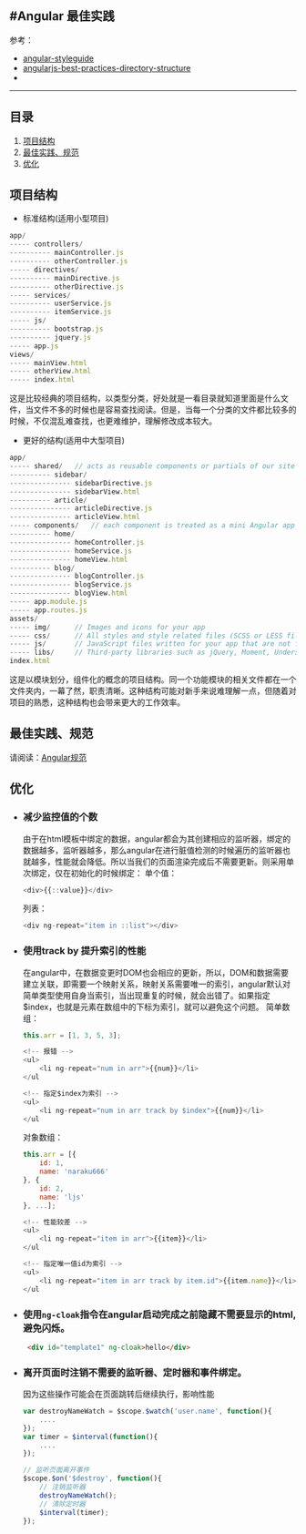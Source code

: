 #Angular 最佳实践
---
参考：

* [angular-styleguide](https://github.com/johnpapa/angular-styleguide/blob/master/a1/README.md)
* [angularjs-best-practices-directory-structure](https://scotch.io/tutorials/angularjs-best-practices-directory-structure)
* 
---

## <a name="contents">目录</a>

1. [项目结构](#project)
1. [最佳实践、规范](#best)
1. [优化](#optimize)

## <a name="name">项目结构</a>
- 标准结构(适用小型项目)
```javascript
app/
----- controllers/
---------- mainController.js
---------- otherController.js
----- directives/
---------- mainDirective.js
---------- otherDirective.js
----- services/
---------- userService.js
---------- itemService.js
----- js/
---------- bootstrap.js
---------- jquery.js
----- app.js
views/
----- mainView.html
----- otherView.html
----- index.html    
```
这是比较经典的项目结构，以类型分类，好处就是一看目录就知道里面是什么文件，当文件不多的时候也是容易查找阅读。但是，当每一个分类的文件都比较多的时候，不仅混乱难查找，也更难维护，理解修改成本较大。

- 更好的结构(适用中大型项目)
```javascript
app/
----- shared/   // acts as reusable components or partials of our site
---------- sidebar/
--------------- sidebarDirective.js
--------------- sidebarView.html
---------- article/
--------------- articleDirective.js
--------------- articleView.html
----- components/   // each component is treated as a mini Angular app
---------- home/
--------------- homeController.js
--------------- homeService.js
--------------- homeView.html
---------- blog/
--------------- blogController.js
--------------- blogService.js
--------------- blogView.html
----- app.module.js
----- app.routes.js
assets/
----- img/      // Images and icons for your app
----- css/      // All styles and style related files (SCSS or LESS files)
----- js/       // JavaScript files written for your app that are not for angular
----- libs/     // Third-party libraries such as jQuery, Moment, Underscore, etc.
index.html
```
这是以模块划分，组件化的概念的项目结构。同一个功能模块的相关文件都在一个文件夹内，一幕了然，职责清晰。这种结构可能对新手来说难理解一点，但随着对项目的熟悉，这种结构也会带来更大的工作效率。

## <a name="beset">最佳实践、规范</a>
请阅读：[Angular规范](https://github.com/johnpapa/angular-styleguide/blob/master/a1/i18n/zh-CN.md#%E6%89%8B%E5%8A%A8%E4%BE%9D%E8%B5%96%E6%B3%A8%E5%85%A5)
## <a name="optimize">优化</a>
- ### 减少监控值的个数  
    由于在html模板中绑定的数据，angular都会为其创建相应的监听器，绑定的数据越多，监听器越多，那么angular在进行脏值检测的时候遍历的监听器也就越多，性能就会降低。所以当我们的页面渲染完成后不需要更新。则采用单次绑定，仅在初始化的时候绑定：
    单个值：
    ```javascript
    <div>{{::value}}</div>
    ```
    列表：
    ```javascript
    <div ng-repeat="item in ::list"></div>
    ```

- ### 使用track by 提升索引的性能
    在angular中，在数据变更时DOM也会相应的更新，所以，DOM和数据需要建立关联，即需要一个映射关系，映射关系需要唯一的索引，angular默认对简单类型使用自身当索引，当出现重复的时候，就会出错了。如果指定$index，也就是元素在数组中的下标为索引，就可以避免这个问题。
    简单数组：
    ```javascript
    this.arr = [1, 3, 5, 3];
    ```
    ```javascript
    <!-- 报错 -->
    <ul>
        <li ng-repeat="num in arr">{{num}}</li>
    </ul
    ```
    ```javascript
    <!-- 指定$index为索引 -->
    <ul>
        <li ng-repeat="num in arr track by $index">{{num}}</li>
    </ul
    ```

    对象数组：
    ```javascript
    this.arr = [{
        id: 1,
        name: 'naraku666'
    }, {
        id: 2,
        name: 'ljs'
    }, ...];
    ```
    ```javascript
    <!-- 性能较差 -->
    <ul>
        <li ng-repeat="item in arr">{{item}}</li>
    </ul
    ```
    ```javascript
    <!-- 指定唯一值id为索引 -->
    <ul>
        <li ng-repeat="item in arr track by item.id">{{item.name}}</li>
    </ul
    ```

- ### 使用`ng-cloak`指令在angular启动完成之前隐藏不需要显示的html,避免闪烁。  

    ```html
     <div id="template1" ng-cloak>hello</div>
    ```

- ### 离开页面时注销不需要的监听器、定时器和事件绑定。
    因为这些操作可能会在页面跳转后继续执行，影响性能
    
    ```javascript
    var destroyNameWatch = $scope.$watch('user.name', function(){
        ....
    });
    var timer = $interval(function(){
        ....
    });

    // 监听页面离开事件
    $scope.$on('$destroy', function(){
        // 注销监听器
        destroyNameWatch();
        // 清除定时器
        $interval(timer);
    });
    ```